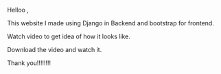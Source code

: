 Helloo ,
 
This website I made using Django in Backend and bootstrap for frontend.

Watch video to get idea of how it looks like.

Download the video and watch it.

Thank you!!!!!!!!
